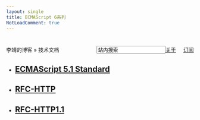 ```yaml
---
layout: single
title: ECMAScript 6系列
NotLoadComment: true
---
```

<form class="page-loc" style="margin:0;margin-top:40px;" method="GET" action="/search">
    <span style="float:right"><input type="text" class="web-search" name ="q" value="站内搜索" /><a href="http://barretlee.com/about.html">关于</a><a href="http://barretlee.com/atom.xml" class="page-rss" style="margin-left: 20px;">订阅</a></span>
    李靖的博客 » 技术文档
</form>
<ul class="artical-list">
    <li itemscope itemtype="http://schema.org/Article">
        <h2><a href="http://barretlee.com/ST/ES5.1/" itemprop="url">ECMAScript 5.1 Standard</a></h2>
    </li>
    <li itemscope itemtype="http://schema.org/Article">
        <h2><a href="http://barretlee.com/ST/RFC-HTTP/" itemprop="url">RFC-HTTP</a></h2>
    </li>
    <li itemscope itemtype="http://schema.org/Article">
        <h2><a href="http://barretlee.com/ST/RFC-HTTP1.1/" itemprop="url">RFC-HTTP1.1</a></h2>
    </li>
</ul>
